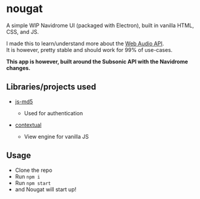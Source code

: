 # nougat

A simple WIP Navidrome UI (packaged with Electron), built in vanilla HTML, CSS, and JS.  

I made this to learn/understand more about the [Web Audio API](https://developer.mozilla.org/en-US/docs/Web/API/Web_Audio_API).  
It is however, pretty stable and should work for 99% of use-cases.  

**This app is however, built around the Subsonic API with the Navidrome changes.**

## Libraries/projects used

- [js-md5](https://github.com/emn178/js-md5)
  - Used for authentication

- [contextual](https://github.com/ia74/contextual)
  - View engine for vanilla JS

## Usage

- Clone the repo
- Run `npm i`
- Run `npm start`
- and Nougat will start up!
